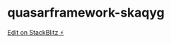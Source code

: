 # quasarframework-skaqyg

[Edit on StackBlitz ⚡️](https://stackblitz.com/edit/quasarframework-skaqyg)
